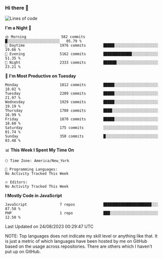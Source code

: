 ### Hi there 👋

<!--
**LynxJinxxy/LynxJinxxy** is a ✨ _special_ ✨ repository because its `README.md` (this file) appears on your GitHub profile.

Here are some ideas to get you started:

- 🔭 I’m currently working on ...
- 🌱 I’m currently learning ...
- 👯 I’m looking to collaborate on ...
- 🤔 I’m looking for help with ...
- 💬 Ask me about ...
- 📫 How to reach me: ...
- 😄 Pronouns: ...
- ⚡ Fun fact: ...
-->

<!--START_SECTION:waka-->
![Lines of code](https://img.shields.io/badge/From%20Hello%20World%20I%27ve%20Written-18.6%20million%20lines%20of%20code-blue)

**I'm a Night 🦉** 

```text
🌞 Morning                582 commits         █░░░░░░░░░░░░░░░░░░░░░░░░   05.79 % 
🌆 Daytime                1976 commits        █████░░░░░░░░░░░░░░░░░░░░   19.66 % 
🌃 Evening                5162 commits        █████████████░░░░░░░░░░░░   51.35 % 
🌙 Night                  2333 commits        ██████░░░░░░░░░░░░░░░░░░░   23.21 % 
```
📅 **I'm Most Productive on Tuesday** 

```text
Monday                   1812 commits        █████░░░░░░░░░░░░░░░░░░░░   18.02 % 
Tuesday                  2209 commits        █████░░░░░░░░░░░░░░░░░░░░   21.97 % 
Wednesday                1929 commits        █████░░░░░░░░░░░░░░░░░░░░   19.19 % 
Thursday                 1708 commits        ████░░░░░░░░░░░░░░░░░░░░░   16.99 % 
Friday                   1870 commits        █████░░░░░░░░░░░░░░░░░░░░   18.60 % 
Saturday                 175 commits         ░░░░░░░░░░░░░░░░░░░░░░░░░   01.74 % 
Sunday                   350 commits         █░░░░░░░░░░░░░░░░░░░░░░░░   03.48 % 
```


📊 **This Week I Spent My Time On** 

```text
🕑︎ Time Zone: America/New_York

💬 Programming Languages: 
No Activity Tracked This Week

🔥 Editors: 
No Activity Tracked This Week
```

**I Mostly Code in JavaScript** 

```text
JavaScript               7 repos             ██████████████████████░░░   87.50 % 
PHP                      1 repo              ███░░░░░░░░░░░░░░░░░░░░░░   12.50 % 
```




 Last Updated on 24/08/2023 00:29:47 UTC
<!--END_SECTION:waka-->
NOTE: Top languages does not indicate my skill level or anything like that. It is just a metric of which languages have been hosted by me on GitHub based on the usage across repositories. There are others which I haven't put up on GitHub.
